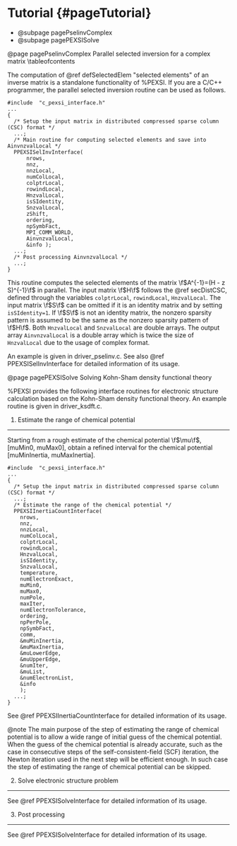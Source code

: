 Tutorial              {#pageTutorial}
========

- @subpage pagePselinvComplex
- @subpage pagePEXSISolve


<!-- ************************************************************ -->
@page pagePselinvComplex Parallel selected inversion for a complex matrix
\tableofcontents

The computation of @ref defSelectedElem "selected elements" of an
inverse matrix is a standalone functionality of %PEXSI. If you are a
C/C++ programmer, the parallel selected inversion routine can be used as
follows.

~~~~~~~~~~{.c}
#include  "c_pexsi_interface.h"
...
{
  /* Setup the input matrix in distributed compressed sparse column (CSC) format */ 
  ...;
  /* Main routine for computing selected elements and save into AinvnzvalLocal */
  PPEXSISelInvInterface(
      nrows,
      nnz,
      nnzLocal,
      numColLocal,
      colptrLocal,
      rowindLocal,
      HnzvalLocal,
      isSIdentity,
      SnzvalLocal,
      zShift,
      ordering,
      npSymbFact,
      MPI_COMM_WORLD,
      AinvnzvalLocal,
      &info );
  ...;
  /* Post processing AinvnzvalLocal */
  ...; 
} 
~~~~~~~~~~ 

This routine computes the selected elements of the matrix 
\f$A^{-1}=(H - z S)^{-1}\f$ in parallel.  The input matrix \f$H\f$
follows the @ref secDistCSC, defined through the variables `colptrLocal`,
`rowindLocal`, `HnzvalLocal`.  The input matrix \f$S\f$ can be omitted if it
is an identity matrix and by setting `isSIdentity=1`. If \f$S\f$ is not
an identity matrix, the nonzero sparsity pattern is assumed to be the
same as the nonzero sparsity pattern of \f$H\f$.  Both `HnzvalLocal` and
`SnzvalLocal` are double arrays.  The output array `AinvnzvalLocal` is a
double array which is twice the size of  `HnzvalLocal` due to the usage
of complex format.

An example is given in driver_pselinv.c. See also @ref
PPEXSISelInvInterface for detailed information of its usage.



<!-- ************************************************************ -->
@page pagePEXSISolve Solving Kohn-Sham density functional theory

%PEXSI provides the following interface routines for electronic
structure calculation based on the Kohn-Sham density functional theory.
An example routine is given in driver_ksdft.c.

1) Estimate the range of chemical potential
----------------------------------------

Starting from a rough estimate of the chemical potential \f$\mu\f$,
[muMin0, muMax0], obtain a refined interval for the chemical potential
[muMinInertia, muMaxInertia].

~~~~~~~~~~{.c}
#include  "c_pexsi_interface.h"
...
{
  /* Setup the input matrix in distributed compressed sparse column (CSC) format */ 
  ...;
  /* Estimate the range of the chemical potential */
  PPEXSIInertiaCountInterface(
    nrows,  
    nnz,    
    nnzLocal, 
    numColLocal,
    colptrLocal,
    rowindLocal,
    HnzvalLocal,
    isSIdentity,
    SnzvalLocal,
    temperature,
    numElectronExact,
    muMin0,          
    muMax0,         
    numPole,       
    maxIter,      
    numElectronTolerance,
    ordering,           
    npPerPole,         
    npSymbFact,       
    comm,            
    &muMinInertia,                
    &muMaxInertia,               
    &muLowerEdge,               
    &muUpperEdge,              
    &numIter,                 
    &muList,                 
    &numElectronList,       
    &info                  
    );
  ...; 
} 
~~~~~~~~~~ 

See @ref PPEXSIInertiaCountInterface for detailed information of its usage.


@note The main purpose of the step of estimating the range of chemical
potential is to allow a wide range of initial guess of the chemical
potential.  When the guess of the chemical potential is already accurate,
such as the case in consecutive steps of the self-consistent-field (SCF)
iteration, the Newton iteration used in the next step will be efficient
enough.  In such case the step of estimating the range of chemical
potential can be skipped. 


2) Solve electronic structure problem
----------------------------------

See @ref PPEXSISolveInterface for detailed information of its usage.


3) Post processing
---------------


See @ref PPEXSISolveInterface for detailed information of its usage.
